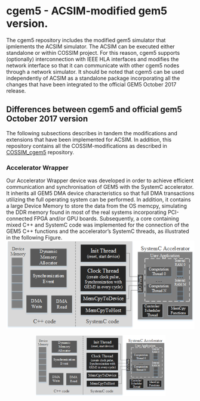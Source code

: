 # cgem5 - ACSIM-modified gem5 version. 

The cgem5 repository includes the modified gem5 simulator that ipmlements the ACSIM simulator. The ACSIM can be executed either standalone or within COSSIM project. For this reason, cgem5 supports (optionally) interconnection with IEEE HLA interfaces and modifies the network interface so that it can communicate with other cgem5 nodes through a network simulator. It should be noted that cgem5 can be used independently of ACSIM as a standalone package incorporating all the changes that have been integrated to the official GEM5 October 2017 release.

## Differences between cgem5 and official gem5 October 2017 version
The following subsections describes in tandem the modifications and extensions that have been implemented for ACSIM. In addition, this repository contains all the COSSIM-modifications as described in [COSSIM_cgem5](https://github.com/H2020-COSSIM/cgem5) repository.

### Accelerator Wrapper
Our Accelerator Wrapper device was developed in order to achieve efficient communication and synchronisation of GEM5 with the SystemC accelerator. It inherits all GEM5 DMA device characteristics so that full DMA transactions utilizing the full operating system can be performed. In addition, it contains a large Device Memory to store the data from the OS memcpy, simulating the DDR memory found in most of the real systems incorporating PCI-connected FPGA and/or GPU boards. Subsequently, a core containing mixed C++ and SystemC code was implemented for the connection of the GEM5 C++ functions and the accelerator’s SystemC threads, as illustrated in the following Figure. ![alt text](https://github.com/ntampouratzis/ACSIM/blob/master/cgem5/ACSIM_Figure.png)


<p align="center">
  <img src="https://github.com/ntampouratzis/ACSIM/blob/master/cgem5/ACSIM_Figure.png" width="350"/>
</p>
